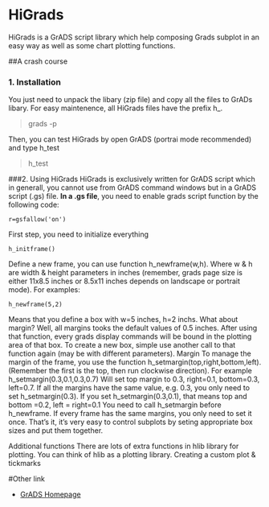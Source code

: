 # HiGrads 
HiGrads is a GrADS script library which help composing Grads subplot in an easy way as well as some chart plotting functions.

##A crash course
### 1. Installation
You just need to unpack the libary (zip file) and copy all the files to GrADs libary. For easy maintenence, all HiGrads files have the prefix h_. 

> grads -p 

Then, you can test HiGrads by open GrADS (portrai mode recommended) and type h_test 

> h_test

###2. Using HiGrads
HiGrads is exclusively written for GrADS script which in generall, you cannot use from GrADS command windows but in a GrADS script (.gs) file. **In a .gs file**, you need to enable grads script function by the following code:

```
r=gsfallow('on')
```

First step, you need to initialize everything

```
h_initframe()
```

Define a new frame, you can use function h_newframe(w,h). Where w & h are width & height parameters in inches (remember, grads page size is either 11x8.5 inches or 8.5x11 inches depends on landscape or portrait mode). For examples:

```
h_newframe(5,2)
```

Means that you define a box with w=5 inches, h=2 inchs. What about margin? Well, all margins tooks the default values of 0.5 inches. After using that function, every grads display commands will be bound in the plotting area of that box.
To create a new box, simple use another call to that function again (may be with different parameters).
Margin
To manage the margin of the frame, you use the function h_setmargin(top,right,bottom,left). (Remember the first is the top, then run clockwise direction). For example
h_setmargin(0.3,0.1,0.3,0.7)
Will set top margin to 0.3, right=0.1, bottom=0.3, left=0.7.
If all the margins have the same value, e.g. 0.3, you only need to set h_setmargin(0.3). If you set h_setmargin(0.3,0.1), that means top and bottom =0.2, left = right=0.1
You need to call h_setmargin before h_newframe. If every frame has the same margins, you only need to set it once.
That’s it, it’s very easy to control subplots by seting appropriate box sizes and put them together.

Additional functions
There are lots of extra functions in hlib library for plotting. You can think of hlib as a plotting library.
Creating a custom plot & tickmarks


#Other link
* [GrADS Homepage](http://grads.iges.org/grads/)
